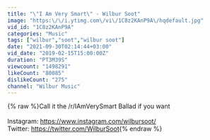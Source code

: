 ```yaml
---
title: "\"I Am Very Smart\" - Wilbur Soot"
image: "https:\/\/i.ytimg.com\/vi\/1C8z2KAnP9A\/hqdefault.jpg"
vid_id: "1C8z2KAnP9A"
categories: "Music"
tags: ["wilbur","soot","wilbur soot"]
date: "2021-09-30T02:14:44+03:00"
vid_date: "2019-02-15T15:00:00Z"
duration: "PT3M39S"
viewcount: "1498291"
likeCount: "80085"
dislikeCount: "275"
channel: "Wilbur Music"
---
```

{% raw %}Call it the /r/IAmVerySmart Ballad if you want<br /><br />Instagram: <a rel="nofollow" target="blank" href="https://www.instagram.com/wilbursoot/">https://www.instagram.com/wilbursoot/</a><br />Twitter: <a rel="nofollow" target="blank" href="https://twitter.com/WilburSoot">https://twitter.com/WilburSoot</a>{% endraw %}
